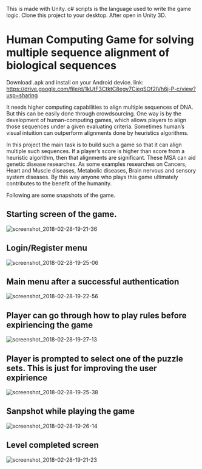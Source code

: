 This is made with Unity. c# scripts is the language used to write the game logic. 
Clone this project to your desktop. After open in Unity 3D. 


# Human Computing Game for solving multiple sequence alignment of biological sequences

Download .apk and install on your Android device. link: https://drive.google.com/file/d/1kUtF3CtktC8egv7CieqSOf2lVh6j-P-c/view?usp=sharing

It needs higher computing capabilities to align multiple sequences of DNA. But this can be easily done through crowdsourcing. One way is by the development of human-computing games, which allows players to align those sequences under a given evaluating criteria. Sometimes human’s visual intuition can outperform alignments done by heuristics algorithms.

In this project the main task is to build such a game so that it can align multiple such sequences. If a player’s score is higher than score from a heuristic algorithm, then that alignments are significant. These MSA can aid genetic disease researches. As some examples researches on Cancers, Heart and Muscle diseases, Metabolic diseases, Brain nervous and sensory system diseases. By this way anyone who plays this game ultimately contributes to the benefit of the humanity.

Following are some snapshots of the game.


## Starting screen of the game. 
![screenshot_2018-02-28-19-21-36](https://user-images.githubusercontent.com/22471342/36793679-05ce3d4c-1cc4-11e8-8f5a-492ca9d9dc00.jpg)


## Login/Register menu
![screenshot_2018-02-28-19-25-06](https://user-images.githubusercontent.com/22471342/36795083-17dca11e-1cc8-11e8-9b01-d115c869e92f.jpg)


## Main menu after a successful authentication
![screenshot_2018-02-28-19-22-56](https://user-images.githubusercontent.com/22471342/36795908-3a6383ae-1cca-11e8-8854-07ff850fd74c.jpg)

## Player can go through how to play rules before expiriencing the game
![screenshot_2018-02-28-19-27-13](https://user-images.githubusercontent.com/22471342/36795965-56c612f0-1cca-11e8-86ba-50c1b0bbc5f5.jpg)

## Player is prompted to select one of the puzzle sets. This is just for improving the user expirience
![screenshot_2018-02-28-19-25-38](https://user-images.githubusercontent.com/22471342/36796047-9b265518-1cca-11e8-93b0-966eb844bae2.jpg)

## Sanpshot while playing the game
![screenshot_2018-02-28-19-26-14](https://user-images.githubusercontent.com/22471342/36796154-e88e2088-1cca-11e8-93c9-d65a1d55daa7.jpg)

## Level completed screen
![screenshot_2018-02-28-19-21-23](https://user-images.githubusercontent.com/22471342/36796457-a224428e-1ccb-11e8-8b95-f8330cd15df3.jpg)
